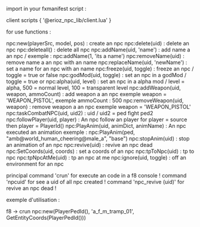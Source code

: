 import in your fxmanifest script :

client scripts {
    '@erioz_npc_lib/client.lua'
}

for use functions :

npc:new(playerSrc, model, pos) : create an npc
npc:delete(uid) : delete an npc
npc:deleteall() : delete all npc
npc:addName(uid, 'name') : add name a an npc / exemple : npc:addName(1, 'its a name')
npc:removeName(uid) : remove name a an npc with an name
npc:replaceName(uid, 'newName') : set a name for an npc with an name
npc:freeze(uid, toggle) : freeze an npc / toggle = true or false
npc:godMod(uid, toggle) : set an npc in a godMod / toggle = true or 
npc:alpha(uid, level) : set an npc in a alpha mod / level = alpha, 500 = normal level, 100 = transparent level
npc:addWeapon(uid, weapon, ammoCount) : add weapon a an npc exemple weapon = 'WEAPON_PISTOL', exemple ammoCount : 500
npc:removeWeapon(uid, weapon) : remove weapon a an npc exemple weapon = 'WEAPON_PISTOL'
npc:taskCombatNPC(uid, uid2) : uid / uid2 = ped fight ped2
npc:followPlayer(uid, player) : An npc follow an player for player = source then player = PlayerId()
npc:PlayAnim(uid, animDict, animName) : An npc executed an animation exemple : npc:PlayAnim(ped, "amb@world_human_cheering@male_a", "base")
npc:stopAnim(uid) : stop an animation of an npc
npc:revive(uid) : revive an npc dead
npc:SetCoords(uid, coords) : set a coords of an npc
npc:tpToNpc(uid) : tp to npc
npc:tpNpcAtMe(uid) : tp an npc at me
npc:ignore(uid, toggle) : off an environment for an npc


principal command 'crun' for execute an code in a f8 console !
command 'npcuid' for see a uid of all npc created !
command 'npc_revive (uid)' for revive an npc dead !

exemple d'utilisation :

f8 -> crun npc:new(PlayerPedId(), 'a_f_m_tramp_01', GetEntityCoords(PlayerPedId()))